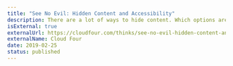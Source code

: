 ```yaml
---
title: "See No Evil: Hidden Content and Accessibility"
description: There are a lot of ways to hide content. Which options are the most accessible?
isExternal: true
externalUrl: https://cloudfour.com/thinks/see-no-evil-hidden-content-and-accessibility/
externalName: Cloud Four
date: 2019-02-25
status: published
---
```

